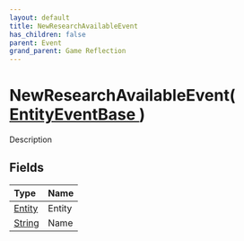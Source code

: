 ```yaml
---
layout: default
title: NewResearchAvailableEvent
has_children: false
parent: Event
grand_parent: Game Reflection
---
```

# NewResearchAvailableEvent( [ EntityEventBase ](/riftbreaker-wiki/docs/game-reflection/events/entity_event_base/) )
Description 

## Fields

| Type | Name |
|:----------|:--------------|
| [Entity](/riftbreaker-wiki/docs/game-reflection/classes/entity/) | Entity |
| [String](/riftbreaker-wiki/docs/game-reflection/components/string/) | Name |

